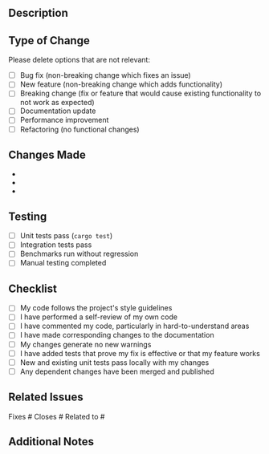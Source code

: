 ## Description

<!-- Provide a brief description of the changes -->

## Type of Change

Please delete options that are not relevant:

- [ ] Bug fix (non-breaking change which fixes an issue)
- [ ] New feature (non-breaking change which adds functionality)
- [ ] Breaking change (fix or feature that would cause existing functionality to not work as expected)
- [ ] Documentation update
- [ ] Performance improvement
- [ ] Refactoring (no functional changes)

## Changes Made

<!-- List the specific changes made -->

- 
- 
- 

## Testing

<!-- Describe the tests that you ran to verify your changes -->

- [ ] Unit tests pass (`cargo test`)
- [ ] Integration tests pass
- [ ] Benchmarks run without regression
- [ ] Manual testing completed

## Checklist

- [ ] My code follows the project's style guidelines
- [ ] I have performed a self-review of my own code
- [ ] I have commented my code, particularly in hard-to-understand areas
- [ ] I have made corresponding changes to the documentation
- [ ] My changes generate no new warnings
- [ ] I have added tests that prove my fix is effective or that my feature works
- [ ] New and existing unit tests pass locally with my changes
- [ ] Any dependent changes have been merged and published

## Related Issues

<!-- Link any related issues -->

Fixes #
Closes #
Related to #

## Additional Notes

<!-- Add any additional notes or context -->
